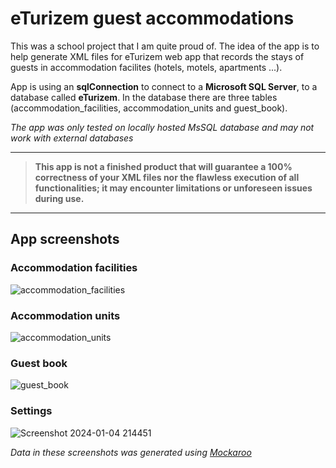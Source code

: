 # eTurizem guest accommodations

This was a school project that I am quite proud of.
The idea of the app is to help generate XML files for eTurizem web app that records the stays of guests in accommodation facilites (hotels, motels, apartments ...).

App is using an **sqlConnection** to connect to a **Microsoft SQL Server**, to a database called **eTurizem**.
In the database there are three tables (accommodation_facilities, accommodation_units and guest_book).

*The app was only tested on locally hosted MsSQL database and may not work with external databases*

---
> **This app is not a finished product that will guarantee a 100% correctness of your XML files nor the flawless execution of all functionalities; it may encounter limitations or unforeseen issues during use.**
---

## App screenshots

### Accommodation facilities 
![accommodation_facilities](https://github.com/dhmphlc/eTurizem-guest-accommodations/assets/58232407/540148b7-2ca3-4b2a-8025-3cb841397aef)

### Accommodation units
![accommodation_units](https://github.com/dhmphlc/eTurizem-guest-accommodations/assets/58232407/e42b17a7-1df7-44a9-bfe2-ba3e64bca3a7)

### Guest book
![guest_book](https://github.com/dhmphlc/eTurizem-guest-accommodations/assets/58232407/2a7a9e94-088b-4f82-8686-606784c764d5)

### Settings
![Screenshot 2024-01-04 214451](https://github.com/dhmphlc/eTurizem-guest-accommodations/assets/58232407/7267fdad-179e-485c-9714-6510ded15db5)

*Data in these screenshots was generated using [Mockaroo](https://www.mockaroo.com)*
